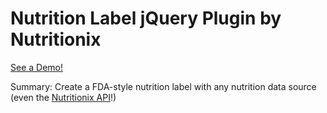 Nutrition Label jQuery Plugin by Nutritionix
============================================

[See a Demo!](http://dev2.nutritionix.com/html/label-jquery-plugin/html/demo-mini.html)

Summary: Create a FDA-style nutrition label with any nutrition data source (even the [Nutritionix API](http://www.nutritionix.com/api)!)
